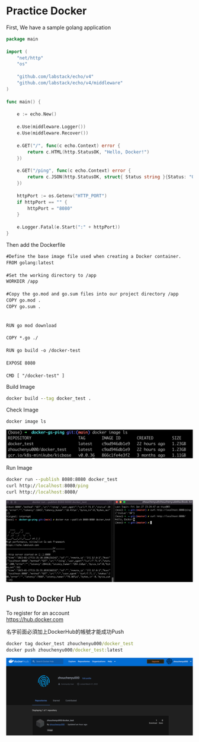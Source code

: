 # Practice Docker 

First, We have a sample golang application
```go
package main

import (
	"net/http"
	"os"

	"github.com/labstack/echo/v4"
	"github.com/labstack/echo/v4/middleware"
)

func main() {

	e := echo.New()

	e.Use(middleware.Logger())
	e.Use(middleware.Recover())

	e.GET("/", func(c echo.Context) error {
		return c.HTML(http.StatusOK, "Hello, Docker!")
	})

	e.GET("/ping", func(c echo.Context) error {
		return c.JSON(http.StatusOK, struct{ Status string }{Status: "OK"})
	})

	httpPort := os.Getenv("HTTP_PORT")
	if httpPort == "" {
		httpPort = "8080"
	}

	e.Logger.Fatal(e.Start(":" + httpPort))
}

```

Then add the Dockerfile
```txt
#Define the base image file used when creating a Docker container.
FROM golang:latest

#Set the working directory to /app
WORKDIR /app

#Copy the go.mod and go.sum files into our project directory /app
COPY go.mod .
COPY go.sum .


RUN go mod download

COPY *.go ./

RUN go build -o /docker-test

EXPOSE 8080

CMD [ "/docker-test" ]
```

Build Image
```cmd
docker build --tag docker_test .
```

Check Image
```cmd
docker image ls
```
![image](img/ls.png)  

Run Image
```cmd
docker run --publish 8080:8080 docker_test  
curl http://localhost:8080/ping   
curl http://localhost:8080/
```

![image](img/docker_run.png) 

## Push to Docker Hub  
To register for an account      
https://hub.docker.com  


名字前面必須加上DockerHub的帳號才能成功Push
```cmd
docker tag docker_test zhouchenyu000/docker_test
docker push zhouchenyu000/docker_test:latest
```
![image](img/hub.png) 

